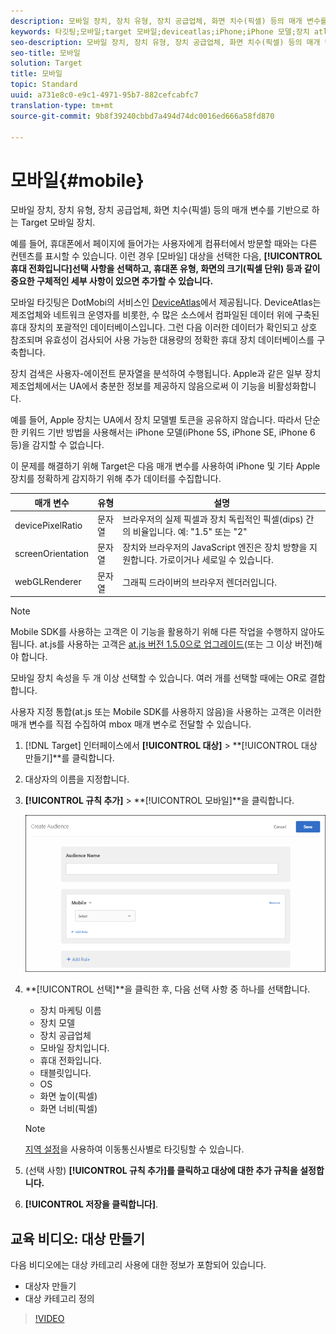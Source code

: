 ```yaml
---
description: 모바일 장치, 장치 유형, 장치 공급업체, 화면 치수(픽셀) 등의 매개 변수를 기반으로 하는 Target 모바일 장치.
keywords: 타깃팅;모바일;target 모바일;deviceatlas;iPhone;iPhone 모델;장치 atlas;displaywidth;디스플레이 너비;디스플레이 높이;장치 유형;displayheight;휴대폰;태블릿;태블릿;장치 모델
seo-description: 모바일 장치, 장치 유형, 장치 공급업체, 화면 치수(픽셀) 등의 매개 변수를 기반으로 하는 Target 모바일 장치.
seo-title: 모바일
solution: Target
title: 모바일
topic: Standard
uuid: a731e8c0-e9c1-4971-95b7-882cefcabfc7
translation-type: tm+mt
source-git-commit: 9b8f39240cbbd7a494d74dc0016ed666a58fd870

---
```



# 모바일{#mobile}

모바일 장치, 장치 유형, 장치 공급업체, 화면 치수(픽셀) 등의 매개 변수를 기반으로 하는 Target 모바일 장치.

예를 들어, 휴대폰에서 페이지에 들어가는 사용자에게 컴퓨터에서 방문할 때와는 다른 컨텐츠를 표시할 수 있습니다. 이런 경우 [모바일] 대상을 선택한 다음, **[!UICONTROL 휴대 전화입니다]선택 사항을 선택하고, 휴대폰 유형, 화면의 크기(픽셀 단위) 등과 같이 중요한 구체적인 세부 사항이 있으면 추가할 수 있습니다.**

모바일 타깃팅은 DotMobi의 서비스인 [DeviceAtlas](https://deviceatlas.com/device-data/user-agent-tester)에서 제공됩니다. DeviceAtlas는 제조업체와 네트워크 운영자를 비롯한, 수 많은 소스에서 컴파일된 데이터 위에 구축된 휴대 장치의 포괄적인 데이터베이스입니다. 그런 다음 이러한 데이터가 확인되고 상호 참조되며 유효성이 검사되어 사용 가능한 대용량의 정확한 휴대 장치 데이터베이스를 구축합니다.

장치 검색은 사용자-에이전트 문자열을 분석하여 수행됩니다. Apple과 같은 일부 장치 제조업체에서는 UA에서 충분한 정보를 제공하지 않음으로써 이 기능을 비활성화합니다.

예를 들어, Apple 장치는 UA에서 장치 모델별 토큰을 공유하지 않습니다. 따라서 단순한 키워드 기반 방법을 사용해서는 iPhone 모델(iPhone 5S, iPhone SE, iPhone 6 등)을 감지할 수 없습니다.

이 문제를 해결하기 위해 Target은 다음 매개 변수를 사용하여 iPhone 및 기타 Apple 장치를 정확하게 감지하기 위해 추가 데이터를 수집합니다.

| 매개 변수 | 유형 | 설명 |
|--- |--- |--- |
| devicePixelRatio | 문자열 | 브라우저의 실제 픽셀과 장치 독립적인 픽셀(dips) 간의 비율입니다.  예: &quot;1.5&quot; 또는 &quot;2&quot; |
| screenOrientation | 문자열 | 장치와 브라우저의 JavaScript 엔진은 장치 방향을 지원합니다. 가로이거나 세로일 수 있습니다. |
| webGLRenderer | 문자열 | 그래픽 드라이버의 브라우저 렌더러입니다. |

>[!NOTE]
>
>Mobile SDK를 사용하는 고객은 이 기능을 활용하기 위해 다른 작업을 수행하지 않아도 됩니다. at.js를 사용하는 고객은 [at.js 버전 1.5.0으로 업그레이드](../../../c-implementing-target/c-implementing-target-for-client-side-web/target-atjs-versions.md#reference_DBB5EDB79EC44E558F9E08D4774A0F7A)(또는 그 이상 버전)해야 합니다.

모바일 장치 속성을 두 개 이상 선택할 수 있습니다. 여러 개를 선택할 때에는 OR로 결합합니다.

사용자 지정 통합(at.js 또는 Mobile SDK를 사용하지 않음)을 사용하는 고객은 이러한 매개 변수를 직접 수집하여 mbox 매개 변수로 전달할 수 있습니다.

1. [!DNL Target] 인터페이스에서 **[!UICONTROL 대상]** &gt; **[!UICONTROL 대상 만들기]**를 클릭합니다.
1. 대상자의 이름을 지정합니다.
1. **[!UICONTROL 규칙 추가]** &gt; **[!UICONTROL 모바일]**을 클릭합니다.

   ![](assets/target_mobile.png)

1. **[!UICONTROL 선택]**을 클릭한 후, 다음 선택 사항 중 하나를 선택합니다.

   * 장치 마케팅 이름
   * 장치 모델
   * 장치 공급업체
   * 모바일 장치입니다.
   * 휴대 전화입니다.
   * 태블릿입니다.
   * OS
   * 화면 높이(픽셀)
   * 화면 너비(픽셀)
   >[!NOTE]
   >
   >[지역 설정](../../../c-target/c-audiences/c-target-rules/geo.md#concept_5B4D99DE685348FB877929EE0F942670)을 사용하여 이동통신사별로 타깃팅할 수 있습니다.

1. (선택 사항) **[!UICONTROL 규칙 추가]를 클릭하고 대상에 대한 추가 규칙을 설정합니다.**
1. **[!UICONTROL 저장을 클릭합니다]**.

## 교육 비디오: 대상 만들기

다음 비디오에는 대상 카테고리 사용에 대한 정보가 포함되어 있습니다.

* 대상자 만들기
* 대상 카테고리 정의

>[!VIDEO](https://video.tv.adobe.com/v/17392)
